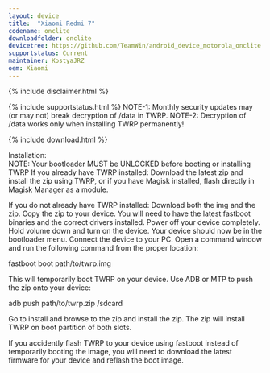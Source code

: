 ```yaml
---
layout: device
title:  "Xiaomi Redmi 7"
codename: onclite
downloadfolder: onclite
devicetree: https://github.com/TeamWin/android_device_motorola_onclite
supportstatus: Current
maintainer: KostyaJRZ
oem: Xiaomi
---
```


{% include disclaimer.html %}

{% include supportstatus.html %}
NOTE-1: Monthly security updates may (or may not) break decryption of /data in TWRP.
NOTE-2: Decryption of /data works only when installing TWRP permanently!

{% include download.html %}

<div class='page-heading'>Installation:</div>
NOTE: Your bootloader MUST be UNLOCKED before booting or installing TWRP
If you already have TWRP installed:
Download the latest zip and install the zip using TWRP, or if you have Magisk installed, flash directly in Magisk Manager as a module.

If you do not already have TWRP installed:
Download both the img and the zip. Copy the zip to your device. You will need to have the latest fastboot binaries and the correct drivers installed. Power off your device completely. Hold volume down and turn on the device. Your device should now be in the bootloader menu. Connect the device to your PC. Open a command window and run the following command from the proper location:

fastboot boot path/to/twrp.img

This will temporarily boot TWRP on your device. Use ADB or MTP to push the zip onto your device:

adb push path/to/twrp.zip /sdcard

Go to install and browse to the zip and install the zip. The zip will install TWRP on boot partition of both slots.

If you accidently flash TWRP to your device using fastboot instead of temporarily booting the image, you will need to download the latest firmware for your device and reflash the boot image.
